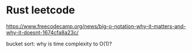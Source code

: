 # Rust leetcode

https://www.freecodecamp.org/news/big-o-notation-why-it-matters-and-why-it-doesnt-1674cfa8a23c/

bucket sort: why is time complexity to O(1)?
